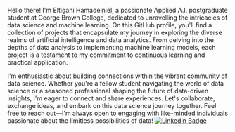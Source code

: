 Hello there! I'm Eltigani Hamadelniel, a passionate Applied A.I. postgraduate student at George Brown College, dedicated to unravelling the intricacies of data science and machine learning. On this GitHub profile, you'll find a collection of projects that encapsulate my journey in exploring the diverse realms of artificial intelligence and data analytics. From delving into the depths of data analysis to implementing machine learning models, each project is a testament to my commitment to continuous learning and practical application.

I'm enthusiastic about building connections within the vibrant community of data science. Whether you're a fellow student navigating the world of data science or a seasoned professional shaping the future of data-driven insights, I'm eager to connect and share experiences. Let's collaborate, exchange ideas, and embark on this data science journey together. Feel free to reach out—I'm always open to engaging with like-minded individuals passionate about the limitless possibilities of data! [![Linkedin Badge](https://img.shields.io/badge/--blue?style=flat&logo=Linkedin&logoColor=white)]([your-linkedin-url](https://www.linkedin.com/in/eltigani-hamad-1726b8219/))




<!---
EltiganiHamad/EltiganiHamad is a ✨ special ✨ repository because its `README.md` (this file) appears on your GitHub profile.
You can click the Preview link to take a look at your changes.
--->
